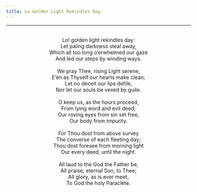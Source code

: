 ```yaml
---
title: Lo Golden Light Rekindles Day
---
```


---
<center>
<br/>
Lo! golden light rekindles day:<br/>
Let paling darkness steal away,<br/>
Which all too long o’erwhelmed our gaze<br/>
And led our steps by winding ways.<br/>
<br/>
We pray Thee, rising Light serene,<br/>
E’en as Thyself our hearts make clean;<br/>
Let no deceit our lips defile,<br/>
Nor let our souls be vexed by guile.<br/>
<br/>
O keep us, as the hours proceed,<br/>
From lying word and evil deed;<br/>
Our roving eyes from sin set free,<br/>
Our body from impurity.<br/>
<br/>
For Thou dost from above survey<br/>
The converse of each fleeting day;<br/>
Thou dost foresee from morning light<br/>
Our every deed, until the night.<br/>
<br/>
All laud to the God the Father be,<br/>
All praise, eternal Son, to Thee;<br/>
All glory, as is ever meet,<br/>
To God the holy Paraclete.<br/>

</center>